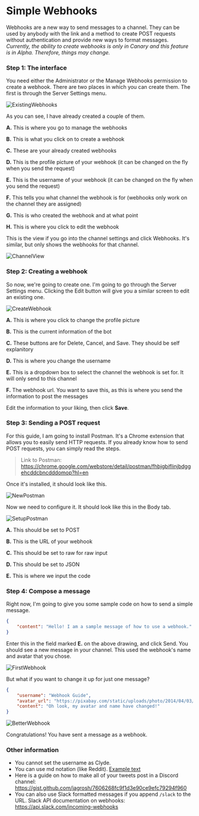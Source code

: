 # Simple Webhooks

Webhooks are a new way to send messages to a channel. They can be used by anybody with the link and a method to create POST requests without authentication and provide new ways to format messages. *Currently, the ability to create webhooks is only in Canary and this feature is in Alpha. Therefore, things may change.*

### Step 1: The interface

You need either the Administrator or the Manage Webhooks permission to create a webhook. There are two places in which you can create them. The first is through the Server Settings menu.

![ExistingWebhooks](http://i.imgur.com/acgWRZ7.png)

As you can see, I have already created a couple of them.

**A.** This is where you go to manage the webhooks

**B.** This is what you click on to create a webhook

**C.** These are your already created webhooks

**D.** This is the profile picture of your webhook (it can be changed on the fly when you send the request)

**E.** This is the username of your webhook (it can be changed on the fly when you send the request)

**F.** This tells you what channel the webhook is for (webhooks only work on the channel they are assigned)

**G.** This is who created the webhook and at what point

**H.** This is where you click to edit the webhook

This is the view if you go into the channel settings and click Webhooks. It's similar, but only shows the webhooks for that channel.

![ChannelView](http://i.imgur.com/AU29AoK.png)

### Step 2: Creating a webhook

So now, we're going to create one. I'm going to go through the Server Settings menu. Clicking the Edit button will give you a similar screen to edit an existing one.

![CreateWebhook](http://i.imgur.com/cIBKfj2.png)

**A.** This is where you click to change the profile picture

**B.** This is the current information of the bot

**C.** These buttons are for Delete, Cancel, and Save. They should be self explanitory

**D.** This is where you change the username

**E.** This is a dropdown box to select the channel the webhook is set for. It will only send to this channel

**F.** The webhook url. You want to save this, as this is where you send the information to post the messages

Edit the information to your liking, then click **Save**.

### Step 3: Sending a POST request

For this guide, I am going to install Postman. It's a Chrome extension that allows you to easily send HTTP requests. If you already know how to send POST requests, you can simply read the steps.

> Link to Postman: https://chrome.google.com/webstore/detail/postman/fhbjgbiflinjbdggehcddcbncdddomop?hl=en

Once it's installed, it should look like this.

![NewPostman](http://i.imgur.com/AA0s1nU.png)

Now we need to configure it. It should look like this in the Body tab.

![SetupPostman](http://i.imgur.com/V3sJCip.png)

**A.** This should be set to POST

**B.** This is the URL of your webhook

**C.** This should be set to raw for raw input

**D.** This should be set to JSON

**E.** This is where we input the code

### Step 4: Compose a message

Right now, I'm going to give you some sample code on how to send a simple message.

```json
{
    "content": "Hello! I am a sample message of how to use a webhook."
}
```

Enter this in the field marked **E.** on the above drawing, and click Send. You should see a new message in your channel. This used the webhook's name and avatar that you chose.

![FirstWebhook](http://i.imgur.com/ShIz7KS.png)

But what if you want to change it up for just one message?

```json
{
    "username": "Webhook Guide",
    "avatar_url": "https://pixabay.com/static/uploads/photo/2014/04/03/10/11/exclamation-mark-310101_960_720.png",
    "content": "Oh look, my avatar and name have changed!"
}
```

![BetterWebhook](http://i.imgur.com/1kq4vYx.png)

Congratulations! You have sent a message as a webhook.

### Other information
* You cannot set the username as Clyde.
* You can use md notation (like Reddit). [Example text](https://thecrossroads.xyz/)
* Here is a guide on how to make all of your tweets post in a Discord channel: https://gist.github.com/jagrosh/7606268fc9f1d3e90ce9efc79294f960
* You can also use Slack formatted messages if you append `/slack` to the URL. Slack API documentation on webhooks: https://api.slack.com/incoming-webhooks
